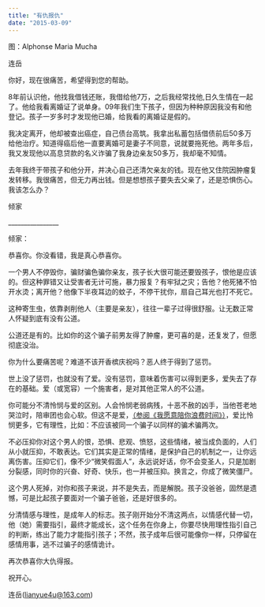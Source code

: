 ```yaml
---
title: "有仇报仇"
date: "2015-03-09"
---
```


图：Alphonse Maria Mucha

连岳

你好，现在很痛苦，希望得到您的帮助。

8年前认识他，他找我借钱还账，我借给他7万，之后我经常找他,日久生情在一起了。他给我看离婚证了说单身。09年我们生下孩子，但因为种种原因我没有和他登记。孩子一岁多时才发现他已婚，给我看的离婚证是假的。

我决定离开，他却被查出癌症，自己债台高筑。我拿出私蓄包括借债前后50多万给他治疗。知道得癌后他一直要离婚可是妻子不同意，说就要拖死他。两年多后，我又发现他以高息贷款的名义诈骗了我身边亲友50多万，我却毫不知情。

去年我终于带孩子和他分开，并决心自己还清欠亲友的钱。现在他又住院因肿瘤复发转移。我很痛苦，但无力再出钱。但是想想孩子要失去父亲了，还是恐惧伤心。我该怎么办？

倾家

\_\_\_\_\_\_\_\_\_\_\_\_\_\_\_\_

倾家：

恭喜你。你没看错，我是真心恭喜你。

一个男人不停毁你，骗财骗色骗你亲友，孩子长大很可能还要毁孩子，恨他是应该的。但这种罪错又让受害者无计可施，暴力报复？有牢狱之灾；告他？他死猪不怕开水烫；离开他？他像下半夜耳边的蚊子，不停干扰你，扇自己耳光也打不死它。

这种寄生虫，依靠剥削他人（主要是亲友），往往一辈子过得很舒服。让无数正常人怀疑到底有没有公道。

公道还是有的。比如你的这个骗子前男友得了肿瘤，更可喜的是，还复发了，但愿彻底没治。

你为什么要痛苦呢？难道不该开香槟庆祝吗？恶人终于得到了惩罚。

世上没了惩罚，也就没有了爱。没有惩罚，意味着伤害可以得到更多，爱失去了存在的基础。爱（或宽容）一个施害者，是对其他正常人的不公道。

你可能分不清怜悯与爱的区别。人会怜悯老弱病残，十恶不赦的凶手，当他苍老地哭泣时，陪审团也会心软。但这不是爱，[（参阅《我愿意陪你浪费时间》）](http://mp.weixin.qq.com/s?__biz=MjM5NDU0Mjk2MQ==&mid=204619045&idx=1&sn=acb04cc2594754037426f635e59ed28d#wechat_redirect)，爱比怜悯更多，它有理性，比如：不应该被同一个骗子以同样的骗术骗两次。

不必压抑你对这个男人的恨，恐惧、悲观、愤怒，这些情绪，被当成负面的，人们从小就压抑，不敢表达。它们其实是正常的情绪，是保护自己的机制之一，让你远离伤害。压抑它们，像不少“微笑假面人”，永远说好话，你不会变圣人，只是加剧分裂感，同时你的兴奋、好奇、快乐，也一并被压抑。换言之，你成了微笑僵尸。

这个男人死掉，对你和孩子来说，并不是失去，而是解脱。孩子没爸爸，固然是遗憾，可是比起孩子要面对一个骗子爸爸，还是好很多的。

分清情感与理性，是成年人的标志。孩子刚开始分不清这两点，以情感代替一切，他（她）需要指引，最终才能成长，这个任务在你身上，你要尽快用理性指引自己的判断，练出了能力才能指引孩子；不然，孩子成年后很可能像你一样，只停留在感情用事，逃不过骗子的感情诡计。

再次恭喜你大仇得报。

祝开心。

连岳(lianyue4u@163.com)
